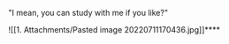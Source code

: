 "I mean, you can study with me if you like?"

![[1. Attachments/Pasted image 20220711170436.jpg]]****
